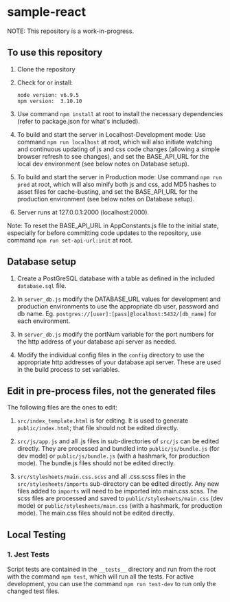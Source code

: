 # sample-react

NOTE: This repository is a work-in-progress.

## To use this repository
1. Clone the repository

2. Check for or install:
    ```
    node version: v6.9.5
    npm version:  3.10.10
    ```

3. Use command `npm install` at root to install the necessary dependencies (refer to package.json for what's included).

4. To build and start the server in Localhost-Development mode: Use command `npm run localhost` at root, which will also initiate watching and continuous updating of js and css code changes (allowing a simple browser refresh to see changes), and set the BASE_API_URL for the local dev environment (see below notes on Database setup).

5. To build and start the server in Production mode: Use command `npm run prod` at root, which will also minify both js and css, add MD5 hashes to asset files for cache-busting, and set the BASE_API_URL for the production environment (see below notes on Database setup).

6. Server runs at 127.0.0.1:2000 (localhost:2000).

Note: To reset the BASE_API_URL in AppConstants.js file to the initial state, especially for before committing code updates to the repository, use command `npm run set-api-url:init` at root.

## Database setup

1. Create a PostGreSQL database with a table as defined in the included `database.sql` file.

2. In `server_db.js` modify the DATABASE_URL values for development and production environments to use the appropriate db user, password and db name. Eg. `postgres://[user]:[pass]@localhost:5432/[db_name]` for each environment.

3. In `server_db.js` modify the portNum variable for the port numbers for the http address of your database api server as needed.

4. Modify the individual config files in the `config` directory to use the appropriate http addresses of your database api server. These are used in the build process to set variables.

## Edit in pre-process files, not the generated files
The following files are the ones to edit:

1. `src/index_template.html` is for editing.  It is used to generate `public/index.html`; that file should not be edited directly.

2. `src/js/app.js` and all .js files in sub-directories of `src/js` can be edited directly.  They are processed and bundled into `public/js/bundle.js` (for dev mode) or `public/js/bundle.js` (with a hashmark, for production mode). The bundle.js files should not be edited directly.

3. `src/stylesheets/main.css.scss` and all .css.scss files in the `src/stylesheets/imports` sub-directory can be edited directly.  Any new files added to `imports` will need to be imported into main.css.scss.  The scss files are processed and saved to `public/stylesheets/main.css` (dev mode) or `public/stylesheets/main.css` (with a hashmark, for production mode).  The main.css files should not be edited directly.

## Local Testing

### 1. Jest Tests
Script tests are contained in the `__tests__` directory and run from the root with the command `npm test`, which will run all the tests.  For active development, you can use the command `npm run test-dev` to run only the changed test files.
